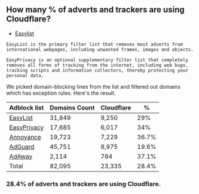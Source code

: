 ## How many % of adverts and trackers are using Cloudflare?


- [Easylist](https://web.archive.org/web/20210516110248/https://easylist.to/)
```
EasyList is the primary filter list that removes most adverts from international webpages, including unwanted frames, images and objects.

EasyPrivacy is an optional supplementary filter list that completely removes all forms of tracking from the internet, including web bugs, tracking scripts and information collectors, thereby protecting your personal data.
```


We picked domain-blocking lines from the list and filtered out domains which has exception rules.
Here's the result.


| Adblock list | Domains Count | Cloudflare | % |
| --- | --- | --- | --- |
| [EasyList](https://easylist.to/easylist/easylist.txt) | 31,849 | 9,250 | 29% |
| [EasyPrivacy](https://easylist.to/easylist/easyprivacy.txt) | 17,685 | 6,017 | 34% |
| [Annoyance](https://secure.fanboy.co.nz/fanboy-annoyance.txt) | 19,723 | 7,229 | 36.7% |
| [AdGuard](https://adguardteam.github.io/AdGuardSDNSFilter/Filters/filter.txt) | 45,751 | 8,975 | 19.6% |
| [AdAway](https://raw.githubusercontent.com/AdAway/adaway.github.io/master/hosts.txt) | 2,114 | 784 | 37.1% |
| Total | 82,095 | 23,335 | 28.4% |


### 28.4% of adverts and trackers are using Cloudflare.